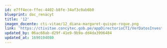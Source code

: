 ```yaml
---
id: e7ff4ece-ffec-4402-b8fe-34af3c0ab6b0
blueprint: doc_renacyt
title: '12'
imagen_docente: cti-vitae/12_diana-margaret-quispe-roque.png
link: 'https://ctivitae.concytec.gob.pe/appDirectorioCTI/VerDatosInvestigador.do?id_investigador=11621'
updated_by: 06ac68ab-d29f-41e9-9b9a-dd4da3996484
updated_at: 1690104080
---
```


